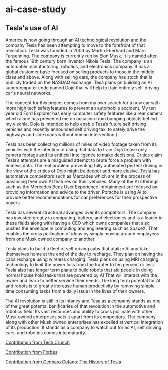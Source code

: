 # ai-case-study
## Tesla's use of AI
<p>America is now going through an AI technological revolution and the company Tesla has been attempting to move to the forefront of that revolution. Tesla was founded in 2003 by Martin Eberhard and Marc Tarpenning. The company is currently run by Elon Musk. It is named after the famous 19th century born inventor Nikola Tesla. The company is an automoble manufactoring, robotics, and electronics company. It has a global customer base focused on selling products to those in the middle class and above. Along with selling cars, the company has stock that is publicly traded on the NASDAQ exchange. Tesa plans on building an
AI supercomputer code named Dojo that will help to train entirely self-driving car's neural networks. <p>The concept for this project comes from my own search for a new car with more high tech safetyfeatures to
prevent an automobile accident. My ten year old Ford Explorer has early computer safety features like a rear camera which alone has prevented me on occasion from bumping objects behind my viechle. Dojo is
intended to help enable Tesa’s future self driving vehicles and recently announced self driving taxi to safely drive the highways and side roads without human intervention.)</p>

<p>Tesla has been collecting millions of miles of video footage taken from its vehicles with the intention of using that data to train Dojo to use only camera footage and its artificial intelligence to make
decisions. Critics claim Tesla’s attempts are a misguided attempt to brute force a problem with endless data. The real problem preventing fully automated perfect driving in the view of the critics of Dojo might
be deeper and more elusive. Tesla has automative competitors such as Mercades which are in the process of advancing their own AI features on their vehicles. Many of the AI offerings such as the Mercedes Benz
User Experience infotainment are focused on providing information and advice to the driver. Porsche is using AI to provide better recommendations for car preferences for their prospective buyers</p>
Tesla has several structural advanges over its competitors. The company has invested greatly in computing, battery, and electronics and is a leader in these fields along with having a CEO which owns companies
that also pushes the envelope in computing and engineering such as SpaceX. That enables the cross pollination of ideas by simply moving around employees from one Musk owned company to another.
 <p>Tesla plans to build a fleet of self driving cabs that utalize AI and take themselves home at the end of the day to recharge. They plan on having the cabs recharge using wireless charging. Tesla plans on using 
MRI charging technology to limit the power loss from the tranfer to ten percent or less. Tesla also has longer term plans to build robots that aid people in doing normal house hold tasks that are powered by AI
That will interact with the owner and learn to better service their needs. The long term potental for AI and robots is to greatly increase human productivity by removing simple time consuming tasks from a daily
issue in the lives of their owners. </p> 
 <p> The AI revolution is still in its infancy and Tesa as a company stands as one of the great potental benificaries of that revolution in the automotive and robotics field. Its vast resources and ability to 
   cross pollinate with other Musk owned enterprises sets it apart from its competitors. The company along with other Musk owned enterprises has excelled at vertical integration of its production. It stands as a company to watch out for as AI, self diriving cars, and robotics comes into maturity. </p>

<p> 
  
[Contribution from Tech Crunch](https://techcrunch.com/2024/08/03/tesla-dojo-elon-musks-big-plan-to-build-an-ai-supercomputer-explained/)

[Contribution from Forbes](https://www.forbes.com/councils/forbesbusinesscouncil/2022/04/19/three-ways-ai-is-impacting-the-automobile-industry/)

[Contribution from Gennaro Cufano: The History of Tesla](https://www.linkedin.com/pulse/history-tesla-from-its-early-days-scaling-up-gennaro-cuofano)
</p>
